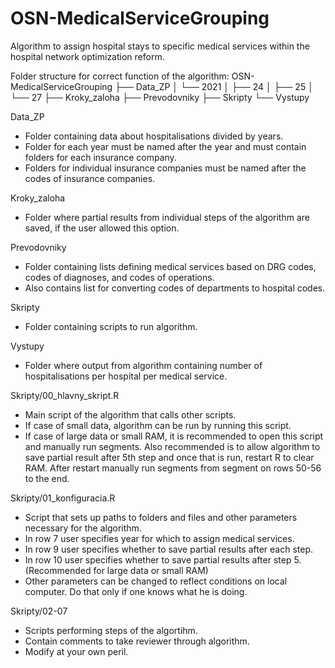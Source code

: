 # OSN-MedicalServiceGrouping
Algorithm to assign hospital stays to specific medical services within the hospital network optimization reform.

Folder structure for correct function of the algorithm:
OSN-MedicalServiceGrouping
	├── Data_ZP
	│		└── 2021
	│				├── 24
	│				├── 25
	│				└── 27
	├── Kroky_zaloha
	├── Prevodovniky
	├── Skripty
	└── Vystupy
  
Data_ZP
  - Folder containing data about hospitalisations divided by years.
  - Folder for each year must be named after the year and must contain folders for each insurance company.
  - Folders for individual insurance companies must be named after the codes of insurance companies.

Kroky_zaloha
  - Folder where partial results from individual steps of the algorithm are saved, if the user allowed this option.
  
Prevodovniky
  - Folder containing lists defining medical services based on DRG codes, codes of diagnoses, and codes of operations.
  - Also contains list for converting codes of departments to hospital codes.
  
Skripty
  - Folder containing scripts to run algorithm.
  
Vystupy
  - Folder where output from algorithm containing number of hospitalisations per hospital per medical service.
  

Skripty/00_hlavny_skript.R
  - Main script of the algorithm that calls other scripts.
  - If case of small data, algorithm can be run by running this script.
  - If case of large data or small RAM, it is recommended to open this script and manually run segments. Also recommended is to allow algorithm to save partial result after 5th step and once that is run, restart R to clear RAM. After restart manually run segments from segment on rows 50-56 to the end.
  
Skripty/01_konfiguracia.R
  - Script that sets up paths to folders and files and other parameters necessary for the algorithm.
  - In row 7 user specifies year for which to assign medical services.
  - In row 9 user specifies whether to save partial results after each step.
  - In row 10 user specifies whether to save partial results after step 5. (Recommended for large data or small RAM)
  - Other parameters can be changed to reflect conditions on local computer. Do that only if one knows what he is doing.
  
Skripty/02-07
  - Scripts performing steps of the algortihm.
  - Contain comments to take reviewer through algorithm.
  - Modify at your own peril.
